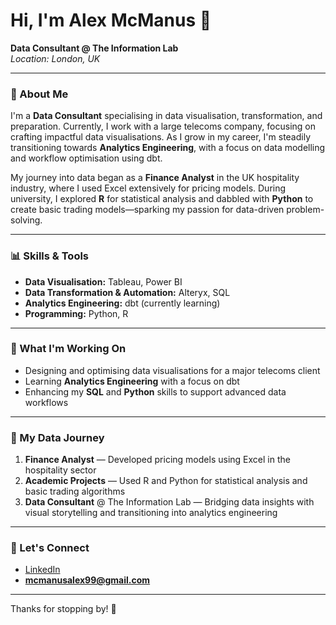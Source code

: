 # Hi, I'm Alex McManus 👋

**Data Consultant @ The Information Lab**  
*Location: London, UK*

---

### 🌟 About Me

I'm a **Data Consultant** specialising in data visualisation, transformation, and preparation. Currently, I work with a large telecoms company, focusing on crafting impactful data visualisations. As I grow in my career, I'm steadily transitioning towards **Analytics Engineering**, with a focus on data modelling and workflow optimisation using dbt.

My journey into data began as a **Finance Analyst** in the UK hospitality industry, where I used Excel extensively for pricing models. During university, I explored **R** for statistical analysis and dabbled with **Python** to create basic trading models—sparking my passion for data-driven problem-solving.

---

### 📊 Skills & Tools

- **Data Visualisation:** Tableau, Power BI  
- **Data Transformation & Automation:** Alteryx, SQL  
- **Analytics Engineering:** dbt (currently learning)  
- **Programming:** Python, R  

---

### 🚀 What I'm Working On

- Designing and optimising data visualisations for a major telecoms client
- Learning **Analytics Engineering** with a focus on dbt
- Enhancing my **SQL** and **Python** skills to support advanced data workflows

---

### 🚩 My Data Journey

1. **Finance Analyst** — Developed pricing models using Excel in the hospitality sector
2. **Academic Projects** — Used R and Python for statistical analysis and basic trading algorithms
3. **Data Consultant** @ The Information Lab — Bridging data insights with visual storytelling and transitioning into analytics engineering

---

### 📢 Let's Connect

- [LinkedIn](https://www.linkedin.com/in/alex-mcmanus-669055159/)
- **mcmanusalex99@gmail.com**

---

Thanks for stopping by! 🌟

